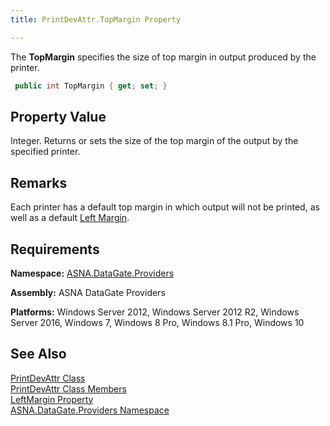 ```yaml
---
title: PrintDevAttr.TopMargin Property

---
```


The **TopMargin** specifies the size of top margin in output produced by the printer.

```cs
 public int TopMargin { get; set; }
```


## Property Value

Integer. Returns or sets the size of the top margin of the output by the specified printer. 
## Remarks

Each printer has a default top margin in which output will not be printed, as well as a default [Left Margin](print-dev-attr-class-left-margin-property.html).
## Requirements

**Namespace:** [ ASNA.DataGate.Providers](datagate-providers-namespace.html) 

**Assembly:** ASNA DataGate Providers

**Platforms:** Windows Server 2012, Windows Server 2012 R2, Windows Server 2016, Windows 7, Windows 8 Pro, Windows 8.1 Pro, Windows 10
## See Also


[PrintDevAttr Class](print-dev-attr-class.html)
      <br />
[PrintDevAttr Class Members](print-dev-attr-members.html)
      <br />
[LeftMargin Property](print-dev-attr-class-left-margin-property.html)
      <br />
[ASNA.DataGate.Providers Namespace](datagate-providers-namespace.html)

